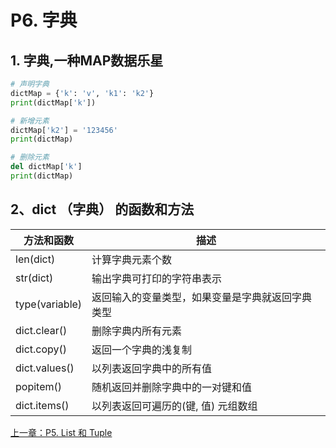 # P6. 字典

## 1. 字典,一种MAP数据乐星

```python
# 声明字典
dictMap = {'k': 'v', 'k1': 'k2'}
print(dictMap['k'])

# 新增元素
dictMap['k2'] = '123456'
print(dictMap)

# 删除元素
del dictMap['k']
print(dictMap)
```

## 2、dict （字典） 的函数和方法

| 方法和函数          | 描述                       |
|----------------|--------------------------|
| len(dict)      | 计算字典元素个数                 |
| str(dict)      | 输出字典可打印的字符串表示            |
| type(variable) | 返回输入的变量类型，如果变量是字典就返回字典类型 |
| dict.clear()   | 删除字典内所有元素                |
| dict.copy()    | 返回一个字典的浅复制               |
| dict.values()  | 以列表返回字典中的所有值             |
| popitem()      | 随机返回并删除字典中的一对键和值         |
| dict.items()   | 以列表返回可遍历的(键, 值) 元组数组     |

[上一章：P5. List 和 Tuple](../p5-array/README.md)

